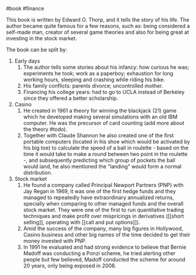 #book #finance 

This book is written by Edward O. Thorp, and it tells the story of his life. The author became quite famous for a few reasons, such as: being considered a self-made man, creator of several game theories and also for being great at investing in the stock market.

The book can be split by:

1. Early days
	1. The author tells some stories about his infancy: how curious he was; experiments he took; work as a paperboy; exhaustion for long working hours, sleeping and crashing while riding his bike.
	2. His family conflicts: parents divorce; uncontrolled mother.
	3. Financing his college years: had to go to UCLA instead of Berkeley since they offered a better scholarship.
2. Casino
	1. He created in 1961 a theory for winning the blackjack (21) game which he developed making several simulations with an old IBM computer. He was the precursor of card counting (add more about the theory #todo).
	2. Together with Claude Shannon he also created one of the first portable computers (located in his shoe which would be activated by his big toe) to calculate the speed of a ball in roulette - based on the time it would take to make a round between two point in the roulette -, and subsequently predicting which group of pockets the ball would land, he also mentioned the "landing" would form a normal distribution.
3. Stock market
	1. He found a company called Principal Newport Partners (PNP) with Jay Regan in 1969, it was one of the first hedge funds and they managed to repeatedly have extraordinary annualized returns, specially when comparing to other managed funds and the overall stock market. They were one of the first to run quantitative trading techniques and make profit over mispricings in derivatives ([[short selling]], operating with [[call and put options]]).
	2. Amid the success of the company, many big figures in Hollywood, Casino business and other big names of the time decided to get their money invested with PNP.
	3. In 1991 he evaluated and had strong evidence to believe that Bernie Madoff was conducting a Ponzi scheme, he tried alerting other people but few believed, Madoff conducted the scheme for around 20 years, only being exposed in 2008.